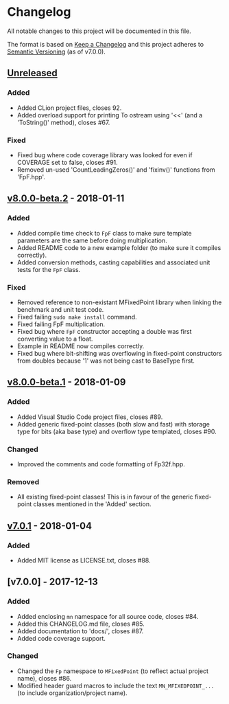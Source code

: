 # Changelog
All notable changes to this project will be documented in this file.

The format is based on [Keep a Changelog](http://keepachangelog.com/en/1.0.0/)
and this project adheres to [Semantic Versioning](http://semver.org/spec/v2.0.0.html) (as of v7.0.0).

## [Unreleased]

### Added
- Added CLion project files, closes 92.
- Added overload support for printing To ostream using '<<' (and a 'ToString()' method), closes #67.

### Fixed
- Fixed bug where code coverage library was looked for even if COVERAGE set to false, closes #91.
- Removed un-used 'CountLeadingZeros()' and 'fixinv()' functions from 'FpF.hpp'.

## [v8.0.0-beta.2] - 2018-01-11

### Added
- Added compile time check to `FpF` class to make sure template parameters are the same before doing multiplication.
- Added README code to a new example folder (to make sure it compiles correctly).
- Added conversion methods, casting capabilities and associated unit tests for the `FpF` class.

### Fixed
- Removed reference to non-existant MFixedPoint library when linking the benchmark and unit test code.
- Fixed failing `sudo make install` command.
- Fixed failing FpF multiplication.
- Fixed bug where `FpF` constructor accepting a double was first converting value to a float.
- Example in README now compiles correctly.
- Fixed bug where bit-shifting was overflowing in fixed-point constructors from doubles because '1' was not being cast to BaseType first.

## [v8.0.0-beta.1] - 2018-01-09

### Added
- Added Visual Studio Code project files, closes #89.
- Added generic fixed-point classes (both slow and fast) with storage type for bits (aka base type) and overflow type templated, closes #90.

### Changed
- Improved the comments and code formatting of Fp32f.hpp.

### Removed
- All existing fixed-point classes! This is in favour of the generic fixed-point classes mentioned in the 'Added' section.

## [v7.0.1] - 2018-01-04

### Added
- Added MIT license as LICENSE.txt, closes #88.

## [v7.0.0] - 2017-12-13

### Added
- Added enclosing `mn` namespace for all source code, closes #84.
- Added this CHANGELOG.md file, closes #85.
- Added documentation to 'docs/', closes #87.
- Added code coverage support.

### Changed
- Changed the `Fp` namespace to `MFixedPoint` (to reflect actual project name), closes #86.
- Modified header guard macros to include the text `MN_MFIXEDPOINT_...` (to include organization/project name).

[Unreleased]: https://github.com/mbedded-ninja/CppTemplate/compare/v8.0.0-beta.2...HEAD
[v8.0.0-beta.2]: https://github.com/mbedded-ninja/CppTemplate/compare/v8.0.0-beta.1...v8.0.0-beta.2
[v8.0.0-beta.1]: https://github.com/mbedded-ninja/CppTemplate/compare/v7.0.1...v8.0.0-beta.1
[v7.0.1]: https://github.com/mbedded-ninja/CppTemplate/compare/v7.0.0...v7.0.1
